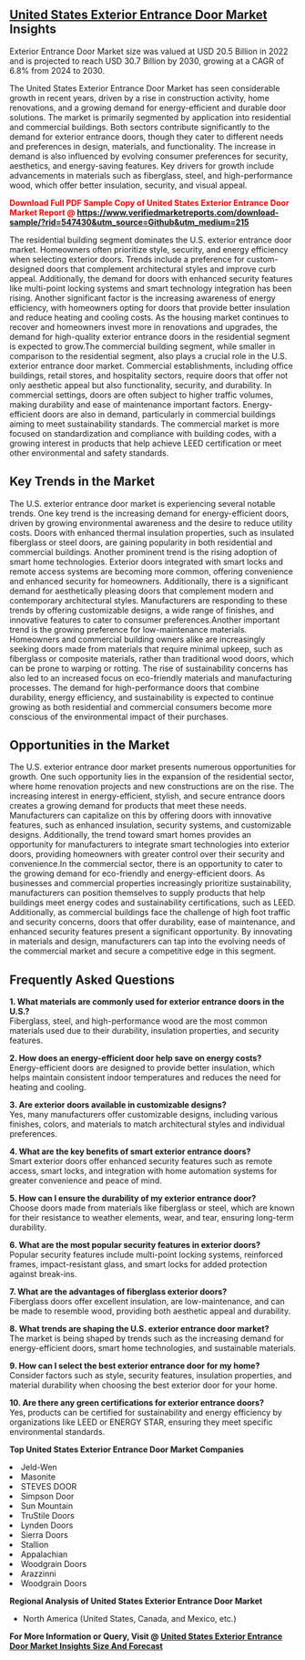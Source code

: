 <h2><a href="https://www.verifiedmarketreports.com/download-sample/?rid=547430&amp;utm_source=Github&amp;utm_medium=215" target="_blank">United States Exterior Entrance Door Market</a> Insights</h2><p>Exterior Entrance Door Market size was valued at USD 20.5 Billion in 2022 and is projected to reach USD 30.7 Billion by 2030, growing at a CAGR of 6.8% from 2024 to 2030.</p><p><p>The United States Exterior Entrance Door Market has seen considerable growth in recent years, driven by a rise in construction activity, home renovations, and a growing demand for energy-efficient and durable door solutions. The market is primarily segmented by application into residential and commercial buildings. Both sectors contribute significantly to the demand for exterior entrance doors, though they cater to different needs and preferences in design, materials, and functionality. The increase in demand is also influenced by evolving consumer preferences for security, aesthetics, and energy-saving features. Key drivers for growth include advancements in materials such as fiberglass, steel, and high-performance wood, which offer better insulation, security, and visual appeal. <strong><p><span class=""><span style="color: #ff0000;"><strong>Download Full PDF Sample Copy of United States Exterior Entrance Door Market Report</strong> @ </span><a href="https://www.verifiedmarketreports.com/download-sample/?rid=547430&amp;utm_source=Github&amp;utm_medium=215" target="_blank">https://www.verifiedmarketreports.com/download-sample/?rid=547430&amp;utm_source=Github&amp;utm_medium=215</a></span></p></strong> The residential building segment dominates the U.S. exterior entrance door market. Homeowners often prioritize style, security, and energy efficiency when selecting exterior doors. Trends include a preference for custom-designed doors that complement architectural styles and improve curb appeal. Additionally, the demand for doors with enhanced security features like multi-point locking systems and smart technology integration has been rising. Another significant factor is the increasing awareness of energy efficiency, with homeowners opting for doors that provide better insulation and reduce heating and cooling costs. As the housing market continues to recover and homeowners invest more in renovations and upgrades, the demand for high-quality exterior entrance doors in the residential segment is expected to grow.The commercial building segment, while smaller in comparison to the residential segment, also plays a crucial role in the U.S. exterior entrance door market. Commercial establishments, including office buildings, retail stores, and hospitality sectors, require doors that offer not only aesthetic appeal but also functionality, security, and durability. In commercial settings, doors are often subject to higher traffic volumes, making durability and ease of maintenance important factors. Energy-efficient doors are also in demand, particularly in commercial buildings aiming to meet sustainability standards. The commercial market is more focused on standardization and compliance with building codes, with a growing interest in products that help achieve LEED certification or meet other environmental and safety standards.<h2>Key Trends in the Market</h2><p>The U.S. exterior entrance door market is experiencing several notable trends. One key trend is the increasing demand for energy-efficient doors, driven by growing environmental awareness and the desire to reduce utility costs. Doors with enhanced thermal insulation properties, such as insulated fiberglass or steel doors, are gaining popularity in both residential and commercial buildings. Another prominent trend is the rising adoption of smart home technologies. Exterior doors integrated with smart locks and remote access systems are becoming more common, offering convenience and enhanced security for homeowners. Additionally, there is a significant demand for aesthetically pleasing doors that complement modern and contemporary architectural styles. Manufacturers are responding to these trends by offering customizable designs, a wide range of finishes, and innovative features to cater to consumer preferences.Another important trend is the growing preference for low-maintenance materials. Homeowners and commercial building owners alike are increasingly seeking doors made from materials that require minimal upkeep, such as fiberglass or composite materials, rather than traditional wood doors, which can be prone to warping or rotting. The rise of sustainability concerns has also led to an increased focus on eco-friendly materials and manufacturing processes. The demand for high-performance doors that combine durability, energy efficiency, and sustainability is expected to continue growing as both residential and commercial consumers become more conscious of the environmental impact of their purchases.<h2>Opportunities in the Market</h2><p>The U.S. exterior entrance door market presents numerous opportunities for growth. One such opportunity lies in the expansion of the residential sector, where home renovation projects and new constructions are on the rise. The increasing interest in energy-efficient, stylish, and secure entrance doors creates a growing demand for products that meet these needs. Manufacturers can capitalize on this by offering doors with innovative features, such as enhanced insulation, security systems, and customizable designs. Additionally, the trend toward smart homes provides an opportunity for manufacturers to integrate smart technologies into exterior doors, providing homeowners with greater control over their security and convenience.In the commercial sector, there is an opportunity to cater to the growing demand for eco-friendly and energy-efficient doors. As businesses and commercial properties increasingly prioritize sustainability, manufacturers can position themselves to supply products that help buildings meet energy codes and sustainability certifications, such as LEED. Additionally, as commercial buildings face the challenge of high foot traffic and security concerns, doors that offer durability, ease of maintenance, and enhanced security features present a significant opportunity. By innovating in materials and design, manufacturers can tap into the evolving needs of the commercial market and secure a competitive edge in this segment.<h2>Frequently Asked Questions</h2><p><strong>1. What materials are commonly used for exterior entrance doors in the U.S.?</strong><br>Fiberglass, steel, and high-performance wood are the most common materials used due to their durability, insulation properties, and security features.</p><p><strong>2. How does an energy-efficient door help save on energy costs?</strong><br>Energy-efficient doors are designed to provide better insulation, which helps maintain consistent indoor temperatures and reduces the need for heating and cooling.</p><p><strong>3. Are exterior doors available in customizable designs?</strong><br>Yes, many manufacturers offer customizable designs, including various finishes, colors, and materials to match architectural styles and individual preferences.</p><p><strong>4. What are the key benefits of smart exterior entrance doors?</strong><br>Smart exterior doors offer enhanced security features such as remote access, smart locks, and integration with home automation systems for greater convenience and peace of mind.</p><p><strong>5. How can I ensure the durability of my exterior entrance door?</strong><br>Choose doors made from materials like fiberglass or steel, which are known for their resistance to weather elements, wear, and tear, ensuring long-term durability.</p><p><strong>6. What are the most popular security features in exterior doors?</strong><br>Popular security features include multi-point locking systems, reinforced frames, impact-resistant glass, and smart locks for added protection against break-ins.</p><p><strong>7. What are the advantages of fiberglass exterior doors?</strong><br>Fiberglass doors offer excellent insulation, are low-maintenance, and can be made to resemble wood, providing both aesthetic appeal and durability.</p><p><strong>8. What trends are shaping the U.S. exterior entrance door market?</strong><br>The market is being shaped by trends such as the increasing demand for energy-efficient doors, smart home technologies, and sustainable materials.</p><p><strong>9. How can I select the best exterior entrance door for my home?</strong><br>Consider factors such as style, security features, insulation properties, and material durability when choosing the best exterior door for your home.</p><p><strong>10. Are there any green certifications for exterior entrance doors?</strong><br>Yes, products can be certified for sustainability and energy efficiency by organizations like LEED or ENERGY STAR, ensuring they meet specific environmental standards.</p></p><p><strong>Top United States Exterior Entrance Door Market Companies</strong></p><div data-test-id=""><p><li>Jeld-Wen</li><li> Masonite</li><li> STEVES DOOR</li><li> Simpson Door</li><li> Sun Mountain</li><li> TruStile Doors</li><li> Lynden Doors</li><li> Sierra Doors</li><li> Stallion</li><li> Appalachian</li><li> Woodgrain Doors</li><li> Arazzinni</li><li> Woodgrain Doors</li></p><div><strong>Regional Analysis of&nbsp;United States Exterior Entrance Door Market</strong></div><ul><li dir="ltr"><p dir="ltr">North America&nbsp;(United States, Canada, and Mexico, etc.)</p></li></ul><p><strong>For More Information or Query, Visit @&nbsp;</strong><strong><a href="https://www.verifiedmarketreports.com/product/exterior-entrance-door-market-size-and-forecast/?utm_source=Github&amp;utm_medium=215" target="_blank">United States Exterior Entrance Door Market Insights Size And Forecast</a></strong></p></div>

